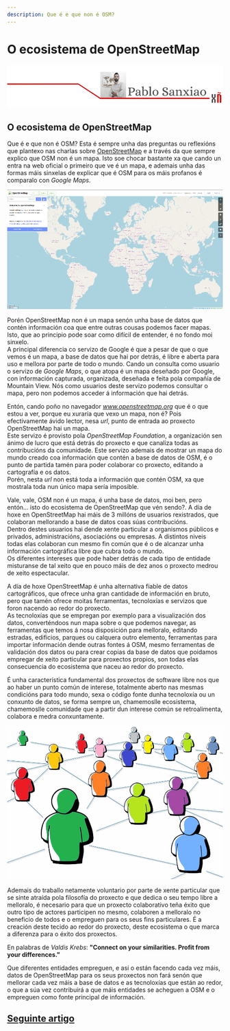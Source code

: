 ```yaml
---
description: Que é e que non é OSM?
---
```


# O ecosistema de OpenStreetMap

![](.gitbook/assets/cabeceira-pablo_sanxiao.png)

## O ecosistema de OpenStreetMap

Que é e que non é OSM? Esta é sempre unha das preguntas ou reflexións que plantexo nas charlas sobre [OpenStreetMap](http://openstreetmap.org) e a través da que sempre explico que OSM non é un mapa. Isto soe chocar bastante xa que cando un entra na web oficial o primeiro que ve é un mapa, e ademais unha das formas máis sinxelas de explicar que é OSM para os máis profanos é comparalo con _Google Maps_.

![](.gitbook/assets/openstreetmap_homepage_2017_en.png)

Porén OpenStreetMap non é un mapa senón unha base de datos que contén información coa que entre outras cousas podemos facer mapas. Isto, que ao principio pode soar como difícil de entender, é no fondo moi sinxelo.  
A principal diferencia co servizo de Google é que a pesar de que o que vemos é un mapa, a base de datos que hai por detrás, é libre e aberta para uso e mellora por parte de todo o mundo. Cando un consulta como usuario o servizo de _Google Maps_, o que atopa é un mapa deseñado por Google, con información capturada, organizada, deseñada e feita pola compañía de Mountain View. Nós como usuarios deste servizo podemos consultar o mapa, pero non podemos acceder á información que hai detrás.

Entón, cando poño no navegador _www.openstreetmap.org_ que é o que estou a ver, porque eu xuraría que vexo un mapa, non é? Pois efectivamente ávido lector, nesa _url_, punto de entrada ao proxecto OpenStreetMap hai un mapa.  
Este servizo é provisto pola _OpenStreetMap Foundation_, a organización sen ánimo de lucro que está detrás do proxecto e que canaliza todas as contribucións da comunidade. Este servizo ademais de mostrar un mapa do mundo creado coa información que contén a base de datos de OSM, é o punto de partida tamén para poder colaborar co proxecto, editando a cartografía e os datos.  
Porén, nesta _url_ non está toda a información que contén OSM, xa que mostrala toda nun único mapa sería imposible.

Vale, vale, OSM non é un mapa, é unha base de datos, moi ben, pero entón... isto do ecosistema de OpenStreetMap que vén sendo?. A día de hoxe en OpenStreetMap hai máis de 3 millóns de usuarios rexistrados, que colaboran mellorando a base de datos coas súas contribucións.  
Dentro destes usuarios hai dende xente particular a organismos públicos e privados, administracións, asociacións ou empresas. A distintos niveis todas elas colaboran cun mesmo fin común que é o de alcanzar unha información cartográfica libre que cubra todo o mundo.  
Os diferentes intereses que pode haber detrás de cada tipo de entidade misturanse de tal xeito que en pouco máis de dez anos o proxecto medrou de xeito espectacular.

A día de hoxe OpenStreetMap é unha alternativa fiable de datos cartográficos, que ofrece unha gran cantidade de información en bruto, pero que tamén ofrece moitas ferramentas, tecnoloxías e servizos que foron nacendo ao redor do proxecto.  
As tecnoloxías que se empregan por exemplo para a visualización dos datos, converténdoos nun mapa sobre o que podemos navegar, as ferramentas que temos á nosa disposición para melloralo, editando estradas, edificios, parques ou calquera outro elemento, ferramentas para importar información dende outras fontes á OSM, mesmo ferramentas de validación dos datos ou para crear copias da base de datos que poidamos empregar de xeito particular para proxectos propios, son todas elas consecuencia do ecosistema que naceu ao redor do proxecto.

É unha característica fundamental dos proxectos de software libre nos que ao haber un punto común de interese, totalmente aberto nas mesmas condicións para todo mundo, sexa o código fonte dunha tecnoloxía ou un conxunto de datos, se forma sempre un, chamemoslle ecosistema, chamemoslle comunidade que a partir dun interese común se retroalimenta, colabora e medra conxuntamente.

![](.gitbook/assets/social-media-2314696.jpg)

Ademais do traballo netamente voluntario por parte de xente particular que se sinte atraída pola filosofía do proxecto e que dedica o seu tempo libre a melloralo, é necesario para que un proxecto colaborativo teña éxito que outro tipo de actores participen no mesmo, colaboren a melloralo no beneficio de todos e o empreguen para os seus fins particulares. É a creación deste tecido ao redor do proxecto, deste ecosistema o que marca a diferenza para o éxito dos proxectos.

En palabras de _Valdis Krebs_: **"Connect on your similarities. Profit from your differences."**

Que diferentes entidades empreguen, e así o están facendo cada vez máis, datos de OpenStreetMap para os seus proxectos non fará senón que mellorar cada vez máis a base de datos e as tecnoloxías que están ao redor, o que a súa vez contribuirá a que máis entidades se acheguen a OSM e o empreguen como fonte principal de información.

## [Seguinte artigo](debuxos-libres.md)

